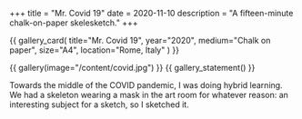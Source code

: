 +++
title = "Mr. Covid 19"
date = 2020-11-10
description = "A fifteen-minute chalk-on-paper skelesketch."
+++

{{
    gallery_card(
        title="Mr. Covid 19",
        year="2020",
        medium="Chalk on paper",
        size="A4",
        location="Rome, Italy"
    )
}}

{{ gallery(image="/content/covid.jpg") }}
{{ gallery_statement() }}

Towards the middle of the COVID pandemic, I was doing hybrid learning. We had a skeleton wearing a mask in the art room for whatever reason: an interesting subject for a sketch, so I sketched it.

</div>
